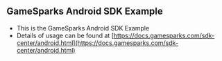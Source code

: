 ## GameSparks Android SDK Example ##
* This is the GameSparks Android SDK Example
* Details of usage can be found at [https://docs.gamesparks.com/sdk-center/android.html](https://docs.gamesparks.com/sdk-center/android.html)
